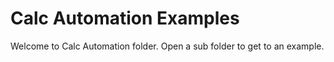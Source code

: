 # Calc Automation Examples

Welcome to Calc Automation folder. Open a sub folder to get to an example.
